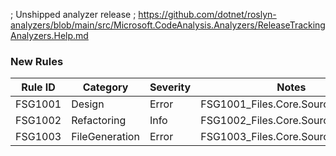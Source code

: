 ﻿; Unshipped analyzer release
; https://github.com/dotnet/roslyn-analyzers/blob/main/src/Microsoft.CodeAnalysis.Analyzers/ReleaseTrackingAnalyzers.Help.md


### New Rules

Rule ID | Category | Severity | Notes
--------|----------|----------|--------------------
FSG1001 |  Design  |   Error  | FSG1001_Files.Core.SourceGenerator
FSG1002 | Refactoring | Info | FSG1002_Files.Core.SourceGenerator
FSG1003 | FileGeneration | Error | FSG1003_Files.Core.SourceGenerator
